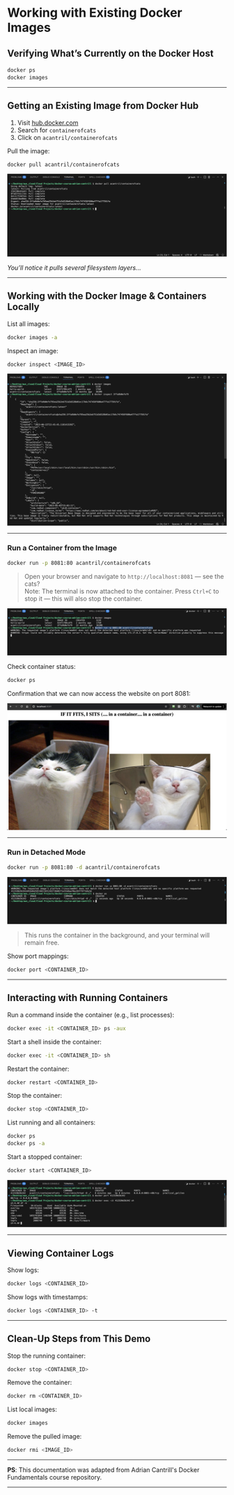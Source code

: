 # Working with Existing Docker Images

## Verifying What’s Currently on the Docker Host

```bash
docker ps
docker images
```

---

## Getting an Existing Image from Docker Hub

1. Visit [hub.docker.com](https://hub.docker.com/)
2. Search for `containerofcats`
3. Click on `acantril/containerofcats`

Pull the image:

```bash
docker pull acantril/containerofcats
```

![Pulled Docker Image](https://github.com/JThomas404/docker-course-adrian-cantrill/raw/main/images/pulled_docker_image.png)

*You’ll notice it pulls several filesystem layers...*

---

## Working with the Docker Image & Containers Locally

List all images:

```bash
docker images -a
```

Inspect an image:

```bash
docker inspect <IMAGE_ID>
```

![Docker Inspect](https://github.com/JThomas404/docker-course-adrian-cantrill/raw/main/images/docker_inspect.png)

---

### Run a Container from the Image

```bash
docker run -p 8081:80 acantril/containerofcats
```

> Open your browser and navigate to `http://localhost:8081` — see the cats?  
> Note: The terminal is now attached to the container. Press `Ctrl+C` to stop it — this will also stop the container.

![Port Mapping](https://github.com/JThomas404/docker-course-adrian-cantrill/raw/main/images/port_mapping.png)

Check container status:

```bash
docker ps
```

Confirmation that we can now access the website on port 8081:

![Container of Cats](https://github.com/JThomas404/docker-course-adrian-cantrill/raw/main/images/container_of_cats.png)

---

### Run in Detached Mode

```bash
docker run -p 8081:80 -d acantril/containerofcats
```

![Detached Mode](https://github.com/JThomas404/docker-course-adrian-cantrill/raw/main/images/detached_mode.png)

> This runs the container in the background, and your terminal will remain free.

Show port mappings:

```bash
docker port <CONTAINER_ID>
```

---

## Interacting with Running Containers

Run a command inside the container (e.g., list processes):

```bash
docker exec -it <CONTAINER_ID> ps -aux
```

Start a shell inside the container:

```bash
docker exec -it <CONTAINER_ID> sh
```

Restart the container:

```bash
docker restart <CONTAINER_ID>
```

Stop the container:

```bash
docker stop <CONTAINER_ID>
```

List running and all containers:

```bash
docker ps
docker ps -a
```

Start a stopped container:

```bash
docker start <CONTAINER_ID>
```

![Interacting with Containers](https://github.com/JThomas404/docker-course-adrian-cantrill/raw/main/images/interacting_with_containers.png)

---

## Viewing Container Logs

Show logs:

```bash
docker logs <CONTAINER_ID>
```

Show logs with timestamps:

```bash
docker logs <CONTAINER_ID> -t
```

---

## Clean-Up Steps from This Demo

Stop the running container:

```bash
docker stop <CONTAINER_ID>
```

Remove the container:

```bash
docker rm <CONTAINER_ID>
```

List local images:

```bash
docker images
```

Remove the pulled image:

```bash
docker rmi <IMAGE_ID>
```

---

**PS**: This documentation was adapted from Adrian Cantrill's Docker Fundamentals course repository.

---